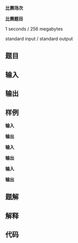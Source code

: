 **比赛场次**

**比赛题目**

<!--more-->

1 seconds / 256 megabytes

standard input / standard output

## 题目

<!--文本-->

## 输入

<!--文本-->

## 输出

<!--文本-->

## 样例

**输入**

> 

**输出**

> 

**输入**

> 

**输出**

> 

**输入**

> 

**输出**

> 

## 题解

<!--文本-->

## 解释

<!--文本-->

## 代码

<!--代码-->